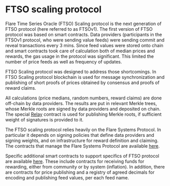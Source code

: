 # FTSO scaling protocol

Flare Time Series Oracle (FTSO) Scaling protocol is the next generation of FTSO protocol (here referred to as FTSOv1). The first version of FTSO protocol was based on smart contracts. Data providers (participants in the FTSOv1 protocol, who were sending value feeds) were sending commit and reveal transactions every 3 mins. Since feed values were stored onto chain and smart contracts took care of calculation both of median prices and rewards, the gas usage in the protocol was significant. This limited the number of price feeds as well as frequency of updates. 

FTSO Scaling protocol was designed to address those shortcomings. In FTSO Scaling protocol blockchain is used for message synchronization and publishing of short proofs of prices obtained by consensus and proofs of reward claims.

All calculations (price medians, random numbers, reward claims) are done off-chain by data providers. The results are put in relevant Merkle trees, whose Merkle roots are signed by data providers and deposited on chain. The special [Relay](https://gitlab.com/flarenetwork/flare-smart-contracts-v2/-/blob/main/contracts/protocol/implementation/Relay.sol) contract is used for publishing 
Merkle roots, if sufficient weight of signatures is provided to it. 

The FTSO scaling protocol relies heavily on the Flare Systems Protocol. In particular it depends on signing policies that define data providers and signing weights, and on infrastructure for reward definition and claiming. The contracts that manage the Flare Systems Protocol are available [here](https://gitlab.com/flarenetwork/flare-smart-contracts-v2/-/blob/main/contracts/protocol/implementation).

Specific additional smart contracts to support specifics of FTSO protocol are available [here](https://gitlab.com/flarenetwork/flare-smart-contracts-v2/-/tree/main/contracts/ftso/implementation). These include contracts for receiving funds for rewarding, either from community or by system (inflation). In addition, there are contracts for price publishing and a registry of agreed decimals for encoding and publishing feed values, per each feed name.

